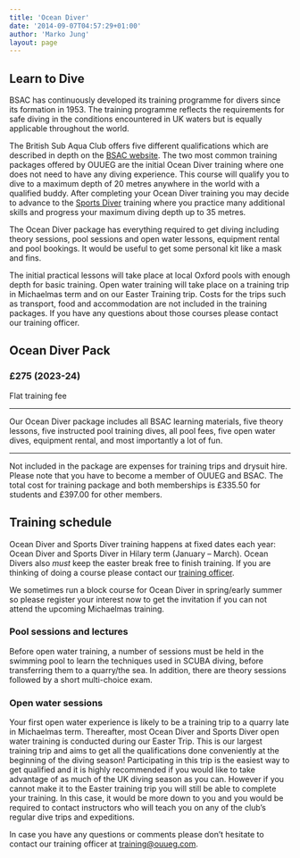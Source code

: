 ```yaml
---
title: 'Ocean Diver'
date: '2014-09-07T04:57:29+01:00'
author: 'Marko Jung'
layout: page
---
```


## Learn to Dive

BSAC has continuously developed its training programme for divers since its formation in 1953. The training programme reflects the requirements for safe diving in the conditions encountered in UK waters but is equally applicable throughout the world.

The British Sub Aqua Club offers five different qualifications which are described in depth on the [BSAC website](http://www.bsac.com/page.asp?section=1053&sectionTitle=Diver+Grade+Training+Courses). The two most common training packages offered by OUUEG are the initial Ocean Diver training where one does not need to have any diving experience. This course will qualify you to dive to a maximum depth of 20 metres anywhere in the world with a qualified buddy. After completing your Ocean Diver training you may decide to advance to the [Sports Diver](/training/sports-diver/) training where you practice many additional skills and progress your maximum diving depth up to 35 metres.

The Ocean Diver package has everything required to get diving including theory sessions, pool sessions and open water lessons, equipment rental and pool bookings. It would be useful to get some personal kit like a mask and fins.

The initial practical lessons will take place at local Oxford pools with enough depth for basic training. Open water training will take place on a training trip in Michaelmas term and on our Easter Training trip. Costs for the trips such as transport, food and accommodation are not included in the training packages. If you have any questions about those courses please contact our training officer.

## Ocean Diver Pack

### £275 (2023-24)

Flat training fee

- - - - - -

Our Ocean Diver package includes all BSAC learning materials, five theory lessons, five instructed pool training dives, all pool fees, five open water dives, equipment rental, and most importantly a lot of fun.

- - - - - -

Not included in the package are expenses for training trips and drysuit hire. Please note that you have to become a member of OUUEG and BSAC. The total cost for training package and both memberships is £335.50 for students and £397.00 for other members.

## Training schedule

Ocean Diver and Sports Diver training happens at fixed dates each year: Ocean Diver and Sports Diver in Hilary term (January – March). Ocean Divers also *must* keep the easter break free to finish training. If you are thinking of doing a course please contact our [training officer](/about/committee).

We sometimes run a block course for Ocean Diver in spring/early summer so please register your interest now to get the invitation if you can not attend the upcoming Michaelmas training.

### Pool sessions and lectures

Before open water training, a number of sessions must be held in the swimming pool to learn the techniques used in SCUBA diving, before transferring them to a quarry/the sea. In addition, there are theory sessions followed by a short multi-choice exam.

### Open water sessions

Your first open water experience is likely to be a training trip to a quarry late in Michaelmas term. Thereafter, most Ocean Diver and Sports Diver open water training is conducted during our Easter Trip. This is our largest training trip and aims to get all the qualifications done conveniently at the beginning of the diving season! Participating in this trip is the easiest way to get qualified and it is highly recommended if you would like to take advantage of as much of the UK diving season as you can. However if you cannot make it to the Easter training trip you will still be able to complete your training. In this case, it would be more down to you and you would be required to contact instructors who will teach you on any of the club’s regular dive trips and expeditions.

In case you have any questions or comments please don’t hesitate to contact our training officer at <training@ouueg.com>.
